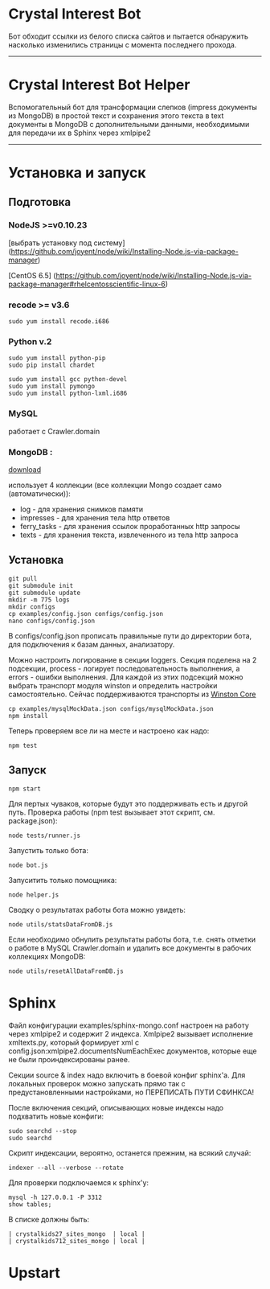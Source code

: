 # Crystal Interest Bot

Бот обходит ссылки из белого списка сайтов и пытается обнаружить насколько изменились страницы
с момента последнего прохода.

***

# Crystal Interest Bot Helper

Вспомогательный бот для трансформации слепков (impress документы из MongoDB)
в простой текст и сохранения этого текста в text документы в MongoDB с
дополнительными данными, необходимыми для передачи их в Sphinx через xmlpipe2

***

# Установка и запуск

## Подготовка

### NodeJS >=v0.10.23

[выбрать установку под систему]
(https://github.com/joyent/node/wiki/Installing-Node.js-via-package-manager)

[CentOS 6.5]
(https://github.com/joyent/node/wiki/Installing-Node.js-via-package-manager#rhelcentosscientific-linux-6)

### recode >= v3.6

    sudo yum install recode.i686
    
### Python v.2

    sudo yum install python-pip
    sudo pip install chardet

    sudo yum install gcc python-devel
    sudo yum install pymongo
    sudo yum install python-lxml.i686

### MySQL

работает с Crawler.domain

### MongoDB :

[download](http://www.mongodb.org/downloads)

использует 4 коллекции (все коллекции Mongo создает само (автоматически)):
+  log - для хранения снимков памяти
+  impresses - для хранения тела http ответов
+  ferry_tasks - для хранения ссылок проработанных http запросы
+  texts - для хранения текста, извлеченного из тела http запроса

## Установка

    git pull
    git submodule init
    git submodule update
    mkdir -m 775 logs
    mkdir configs
    cp examples/config.json configs/config.json
    nano configs/config.json

В configs/config.json прописать правильные пути до директории бота,
для подключения к базам данных, анализатору.

Можно настроить логирование в секции loggers. Секция поделена на 2 подсекции,
process - логирует последовательность выполнения, а errors - ошибки выполнения.
Для каждой из этих подсекций можно выбрать транспорт модуля winston и определить
настройки самостоятельно.
Сейчас поддерживаются транспорты из [Winston Core](https://github.com/flatiron/winston/blob/master/docs/transports.md#http-transport)

    cp examples/mysqlMockData.json configs/mysqlMockData.json
    npm install

Теперь проверяем все ли на месте и настроено как надо:

    npm test

## Запуск

    npm start

Для пертых чуваков, которые будут это поддерживать есть и другой путь.
Проверка работы (npm test вызывает этот скрипт, см. package.json):

    node tests/runner.js

Запустить только бота:

    node bot.js

Запуситить только помощника:

    node helper.js

Сводку о результатах работы бота можно увидеть:

    node utils/statsDataFromDB.js

Если необходимо обнулить результаты работы бота, т.е. снять отметки о работе
в MySQL Crawler.domain и удалить все документы в рабочих коллекциях MongoDB:

    node utils/resetAllDataFromDB.js

# Sphinx

Файл конфигурации examples/sphinx-mongo.conf настроен на работу через xmlpipe2 и содержит 2 индекса.
Xmlpipe2 вызывает исполнение xmltexts.py, который формирует xml с
config.json:xmlpipe2.documentsNumEachExec документов, которые еще не были
проиндексированы ранее.

Секции source & index надо включить в боевой конфиг sphinx'a.
Для локальных проверок можно запускать прямо так с
предустановленными настройками, но ПЕРЕПИСАТЬ ПУТИ СФИНКСА!

После включения секций, описывающих новые индексы надо подхватить новые конфиги:

    sudo searchd --stop
    sudo searchd

Скрипт индексации, вероятно, останется прежним, на всякий случай:

    indexer --all --verbose --rotate

Для проверки подключаемся к sphinx'y:

    mysql -h 127.0.0.1 -P 3312
    show tables;

В списке должны быть:

    | crystalkids27_sites_mongo  | local |
    | crystalkids712_sites_mongo | local |

# Upstart




